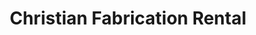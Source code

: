 ---
title: "Christian Fabrication Rental"
url: /west-winfield/christian-fabrication-rental/
shop: storage rental
---